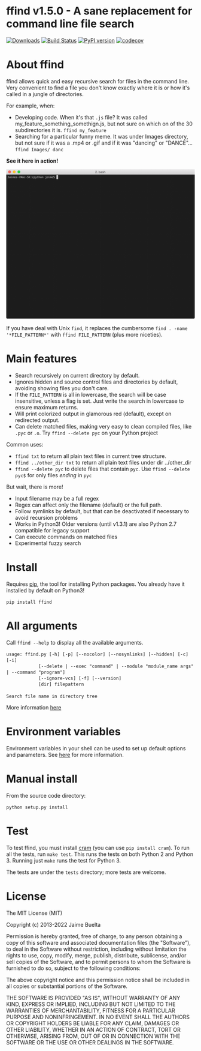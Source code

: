 ffind v1.5.0 - A sane replacement for command line file search
===

[![Downloads](https://pepy.tech/badge/ffind)](https://pepy.tech/project/ffind)
[![Build Status](https://travis-ci.org/jaimebuelta/ffind.svg?branch=master)](https://travis-ci.org/jaimebuelta/ffind)
[![PyPI version](https://badge.fury.io/py/ffind.svg)](https://badge.fury.io/py/ffind)
[![codecov](https://codecov.io/gh/jaimebuelta/ffind/branch/master/graph/badge.svg)](https://codecov.io/gh/jaimebuelta/ffind)

# About ffind

ffind allows quick and easy recursive search for files in the command line. Very convenient to find a file you don't know exactly where it is or how it's called in a jungle of directories. 

For example, when:

- Developing code. When it's that `.js` file? It was called my_feature_something_somethign.js, but not sure on which on of the 30 subdirectories it is. `ffind my_feature`
- Searching for a particular funny meme. It was under Images directory, but not sure if it was a .mp4 or .gif and if it was "dancing" or "DANCE"... `ffind Images/ danc`

**See it here in action!**

![Demo](https://github.com/jaimebuelta/ffind/blob/master/ffind.gif)

If you have deal with Unix `find`, it replaces the cumbersome `find . -name '*FILE_PATTERN*'` with `ffind FILE_PATTERN` (plus more niceties).

# Main features

- Search recursively on current directory by default.
- Ignores hidden and source control files and directories by default, avoiding showing files you don't care.
- If the `FILE_PATTERN` is all in lowercase, the search will be case insensitive, unless a flag is set. Just write the search in lowercase to ensure maximum returns.
- Will print colorized output in glamorous red (default), except on redirected output.
- Can delete matched files, making very easy to clean compiled files, like `.pyc` or `.o`. Try `ffind --delete pyc` on your Python project

Common uses:

- `ffind txt` to return all plain text files in current tree structure.
- `ffind ../other_dir txt` to return all plain text files under dir ../other_dir
- `ffind --delete pyc` to delete files that contain `pyc`. Use `ffind --delete pyc$` for only files *ending* in `pyc`

But wait, there is more!

- Input filename may be a full regex
- Regex can affect only the filename (default) or the full path.
- Follow symlinks by default, but that can be deactivated if necessary to avoid recursion problems
- Works in Python3! Older versions (until v1.3.1) are also Python 2.7 compatible for legacy support
- Can execute commands on matched files
- Experimental fuzzy search


# Install

Requires [pip](https://pip.pypa.io/en/stable/installing/), the tool for installing Python packages. You already have it installed by default on Python3!

```
pip install ffind
```

# All arguments

Call `ffind --help` to display all the available arguments.

    usage: ffind.py [-h] [-p] [--nocolor] [--nosymlinks] [--hidden] [-c]  [-i]
                [--delete | --exec "command" | --module "module_name args" | --command "program"]
                [--ignore-vcs] [-f] [--version]
                [dir] filepattern

    Search file name in directory tree

More information [here](https://github.com/jaimebuelta/ffind/blob/master/docs/ALL_ARGUMENTS.md)

# Environment variables

Environment variables in your shell can be used to set up default options and parameters. See [here](https://github.com/jaimebuelta/ffind/blob/master/docs/ENV_VARIABLES.md) for more information.


# Manual install

From the source code directory:

```
python setup.py install
```

# Test

To test ffind, you must install [cram](https://bitheap.org/cram/) (you can use `pip install cram`). To run all the tests, run `make test`. This runs the tests on both Python 2 and Python 3. Running just `make` runs the test for Python 3.

The tests are under the `tests` directory; more tests are welcome.


# License

The MIT License (MIT)

Copyright (c) 2013-2022 Jaime Buelta

Permission is hereby granted, free of charge, to any person obtaining a copy
of this software and associated documentation files (the "Software"), to deal
in the Software without restriction, including without limitation the rights
to use, copy, modify, merge, publish, distribute, sublicense, and/or sell
copies of the Software, and to permit persons to whom the Software is
furnished to do so, subject to the following conditions:

The above copyright notice and this permission notice shall be included in
all copies or substantial portions of the Software.

THE SOFTWARE IS PROVIDED "AS IS", WITHOUT WARRANTY OF ANY KIND, EXPRESS OR
IMPLIED, INCLUDING BUT NOT LIMITED TO THE WARRANTIES OF MERCHANTABILITY,
FITNESS FOR A PARTICULAR PURPOSE AND NONINFRINGEMENT. IN NO EVENT SHALL THE
AUTHORS OR COPYRIGHT HOLDERS BE LIABLE FOR ANY CLAIM, DAMAGES OR OTHER
LIABILITY, WHETHER IN AN ACTION OF CONTRACT, TORT OR OTHERWISE, ARISING FROM,
OUT OF OR IN CONNECTION WITH THE SOFTWARE OR THE USE OR OTHER DEALINGS IN
THE SOFTWARE.
